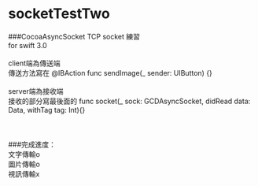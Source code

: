 # socketTestTwo

###CocoaAsyncSocket TCP socket 練習<br />
for swift 3.0<br/>
<br />
client端為傳送端<br />
傳送方法寫在    @IBAction func sendImage(_ sender: UIButton) {}<br />
<br />
server端為接收端<br />
接收的部分寫最後面的  func socket(_ sock: GCDAsyncSocket, didRead data: Data, withTag tag: Int){}<br />
<br />
<br />
<br />
###完成進度：<br />
文字傳輸o   <br />
圖片傳輸o   <br />
視訊傳輸x
